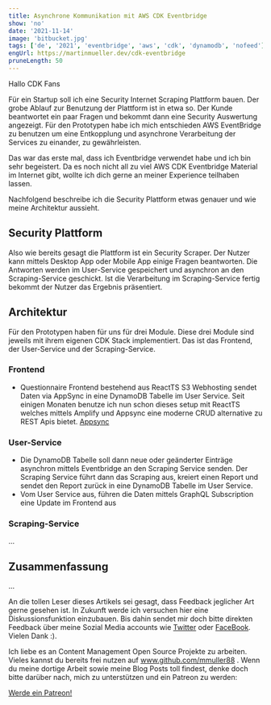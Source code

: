 ```yaml
---
title: Asynchrone Kommunikation mit AWS CDK Eventbridge
show: 'no'
date: '2021-11-14'
image: 'bitbucket.jpg'
tags: ['de', '2021', 'eventbridge', 'aws', 'cdk', 'dynamodb', 'nofeed'] 
engUrl: https://martinmueller.dev/cdk-eventbridge
pruneLength: 50
---
```


Hallo CDK Fans

Für ein Startup soll ich eine Security Internet Scraping Plattform bauen. Der grobe Ablauf zur Benutzung der Plattform ist in etwa so. Der Kunde beantwortet ein paar Fragen und bekommt dann eine Security Auswertung angezeigt. Für den Prototypen habe ich mich entschieden AWS EventBridge zu benutzen um eine Entkopplung und asynchrone Verarbeitung der Services zu einander, zu gewährleisten.

Das war das erste mal, dass ich Eventbridge verwendet habe und ich bin sehr begeistert. Da es noch nicht all zu viel AWS CDK Eventbridge Material im Internet gibt, wollte ich dich gerne an meiner Experience teilhaben lassen.

Nachfolgend beschreibe ich die Security Plattform etwas genauer und wie meine Architektur aussieht.

## Security Plattform

Also wie bereits gesagt die Plattform ist ein Security Scraper. Der Nutzer kann mittels Desktop App oder Mobile App einige Fragen beantworten. Die Antworten werden im User-Service gespeichert und asynchron an den Scraping-Service geschickt. Ist die Verarbeitung im Scraping-Service fertig bekommt der Nutzer das Ergebnis präsentiert.

## Architektur

Für den Prototypen haben für uns für drei Module. Diese drei Module sind jeweils mit ihrem eigenen CDK Stack implementiert. Das ist das Frontend, der User-Service und der Scraping-Service.
### Frontend
* Questionnaire Frontend bestehend aus ReactTS S3 Webhosting sendet Daten via AppSync in eine DynamoDB Tabelle im User Service. Seit einigen Monaten benutze ich nun schon dieses setup mit ReactTS welches mittels Amplify und Appsync eine moderne CRUD alternative zu REST Apis bietet. [Appsync](https://martinmueller.dev/tags/appsync)

### User-Service
* Die DynamoDB Tabelle soll dann neue oder geänderter Einträge asynchron mittels Eventbridge an den Scraping Service senden. Der Scraping Service führt dann das Scraping aus, kreiert einen Report und sendet den Report zurück in eine DynamoDB Tabelle im User Service.
* Vom User Service aus, führen die Daten mittels GraphQL Subscription eine Update im Frontend aus

### Scraping-Service
...

## Zusammenfassung

...

An die tollen Leser dieses Artikels sei gesagt, dass Feedback jeglicher Art gerne gesehen ist. In Zukunft werde ich versuchen hier eine Diskussionsfunktion einzubauen. Bis dahin sendet mir doch bitte direkten Feedback über meine Sozial Media accounts wie [Twitter](https://twitter.com/MartinMueller_) oder [FaceBook](https://www.facebook.com/martin.muller.10485). Vielen Dank :).

Ich liebe es an Content Management Open Source Projekte zu arbeiten. Vieles kannst du bereits frei nutzen auf www.github.com/mmuller88 . Wenn du meine dortige Arbeit sowie meine Blog Posts toll findest, denke doch bitte darüber nach, mich zu unterstützen und ein Patreon zu werden:

<a href="https://www.patreon.com/bePatron?u=29010217" data-patreon-widget-type="become-patron-button">Werde ein Patreon!</a><script async src="https://c6.patreon.com/becomePatronButton.bundle.js"></script>